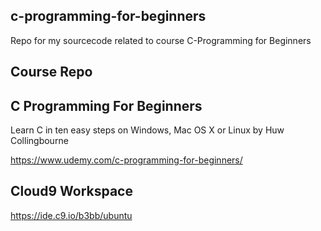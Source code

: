 ## c-programming-for-beginners
Repo for my sourcecode related to course C-Programming for Beginners

## Course Repo
## C Programming For Beginners
Learn C in ten easy steps on Windows, Mac OS X or Linux
by Huw Collingbourne

https://www.udemy.com/c-programming-for-beginners/

## Cloud9 Workspace
https://ide.c9.io/b3bb/ubuntu



